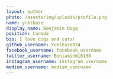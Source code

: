 ```yaml
---
layout: author
photo: /assets/img/uploads/profile.png
name: yukikaze
display_name: Benjamin Dogg
position: Canada
bio: I love dogs and cats!
github_username: Yukikaze924
facebook_username: facebook_username
twitter_username: BenjaminWi6190
instagram_username: instagram_username
medium_username: medium_username
---
```


